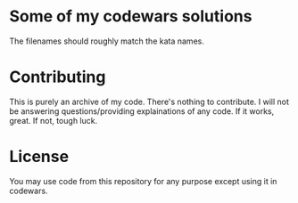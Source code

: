 # Some of my codewars solutions
The filenames should roughly match the kata names.

# Contributing
This is purely an archive of my code. There's nothing to contribute.
I will not be answering questions/providing explainations of any code.
If it works, great. If not, tough luck.

# License
You may use code from this repository for any purpose except using it in codewars.
